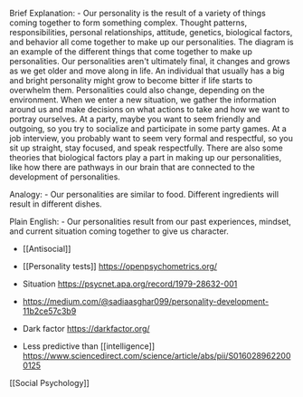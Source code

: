 Brief Explanation:	-  Our personality is the result of a variety of
things coming together to form something complex. Thought patterns,
responsibilities, personal relationships, attitude, genetics, biological
factors, and behavior all come together to make up our personalities.
The diagram is an example of the different things that come together to
make up personalities. Our personalities aren't ultimately final, it
changes and grows as we get older and move along in life. An individual
that usually has a big and bright personality might grow to become
bitter if life starts to overwhelm them. Personalities could also
change, depending on the environment. When we enter a new situation, we
gather the information around us and make decisions on what actions to
take and how we want to portray ourselves. At a party, maybe you want to
seem friendly and outgoing, so you try to socialize and participate in
some party games. At a job interview, you probably want to seem very
formal and respectful, so you sit up straight, stay focused, and speak
respectfully. There are also some theories that biological factors play
a part in making up our personalities, like how there are pathways in
our brain that are connected to the development of personalities.

Analogy:	-  Our personalities are similar to food. Different
ingredients will result in different dishes.

Plain English:	-  Our personalities result from our past experiences,
mindset, and current situation coming together to give us character.

  - [[Antisocial]]

  - [[Personality tests]]
    https://openpsychometrics.org/

  - Situation https://psycnet.apa.org/record/1979-28632-001
  - https://medium.com/@sadiaasghar099/personality-development-11b2ce57c3b9

  - Dark factor https://darkfactor.org/

  - Less predictive than [[intelligence]]
    https://www.sciencedirect.com/science/article/abs/pii/S0160289622000125

[[Social Psychology]]
